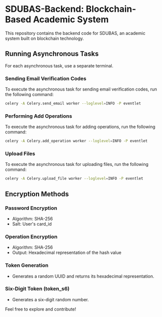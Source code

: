 # SDUBAS-Backend: Blockchain-Based Academic System

This repository contains the backend code for SDUBAS, an academic system built on blockchain technology.

## Running Asynchronous Tasks

For each asynchronous task, use a separate terminal.

### Sending Email Verification Codes

To execute the asynchronous task for sending email verification codes, run the following command:

```bash
celery -A Celery.send_email worker --loglevel=INFO -P eventlet
```

### Performing Add Operations

To execute the asynchronous task for adding operations, run the following command:

```bash
celery -A Celery.add_operation worker --loglevel=INFO -P eventlet
```

### Upload Files

To execute the asynchronous task for uploading files, run the following command:

```bash
celery -A Celery.upload_file worker --loglevel=INFO -P eventlet
```

## Encryption Methods

### Password Encryption

- Algorithm: SHA-256
- Salt: User's card_id

### Operation Encryption

- Algorithm: SHA-256
- Output: Hexadecimal representation of the hash value

### Token Generation

- Generates a random UUID and returns its hexadecimal representation.

### Six-Digit Token (token_s6)

- Generates a six-digit random number.

Feel free to explore and contribute!
